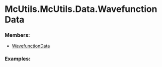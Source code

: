 # <a id="McUtils.McUtils.Data.WavefunctionData">McUtils.McUtils.Data.WavefunctionData</a>
    


### Members:

  - [WavefunctionData](WavefunctionData/WavefunctionData.md)

### Examples:

